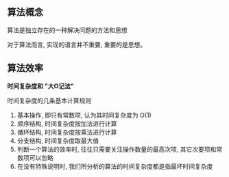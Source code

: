 ## 算法概念

算法是独立存在的一种解决问题的方法和思想

对于算法而言, 实现的语言并不重要, 重要的是思想。

## 算法效率

**时间复杂度和 "大O记法"**

时间复杂度的几条基本计算规则

1. 基本操作, 即只有常数项, 认为其时间复杂度为 O(1)
2. 顺序结构, 时间复杂度按加法进行计算
3. 循环结构, 时间复杂度按乘法进行计算
4. 分支结构, 时间复杂度取最大值
5. 判断一个算法的效率时, 往往只需要关注操作数量的最高次项, 其它次要项和常数项可以忽略
6. 在没有特殊说明时, 我们所分析的算法的时间复杂度都是指最坏时间复杂度